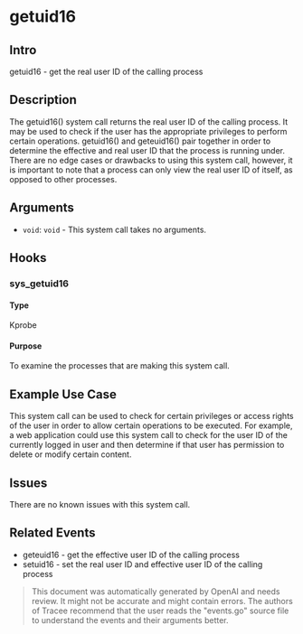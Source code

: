 
# getuid16

## Intro
getuid16 - get the real user ID of the calling process

## Description
The getuid16() system call returns the real user ID of the calling process. It may be used to check if the user has the appropriate privileges to perform certain operations. getuid16() and geteuid16() pair together in order to determine the effective and real user ID that the process is running under. There are no edge cases or drawbacks to using this system call, however, it is important to note that a process can only view the real user ID of itself, as opposed to other processes.

## Arguments
* `void`: `void` - This system call takes no arguments.

## Hooks
### sys_getuid16
#### Type
Kprobe
#### Purpose
To examine the processes that are making this system call.

## Example Use Case
This system call can be used to check for certain privileges or access rights of the user in order to allow certain operations to be executed. For example, a web application could use this system call to check for the user ID of the currently logged in user and then determine if that user has permission to delete or modify certain content.

## Issues
There are no known issues with this system call.

## Related Events
* geteuid16 - get the effective user ID of the calling process
* setuid16 - set the real user ID and effective user ID of the calling process

> This document was automatically generated by OpenAI and needs review. It might
> not be accurate and might contain errors. The authors of Tracee recommend that
> the user reads the "events.go" source file to understand the events and their
> arguments better.
